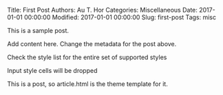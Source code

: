 Title: First Post
Authors: Au T. Hor
Categories: Miscellaneous
Date: 2017-01-01 00:00:00
Modified: 2017-01-01 00:00:00
Slug: first-post
Tags: misc

This is a sample post.

Add content here. Change the metadata for the post above.

Check the style list for the entire set of supported styles

Input style cells will be dropped

This is a post, so article.html is the theme template for it.